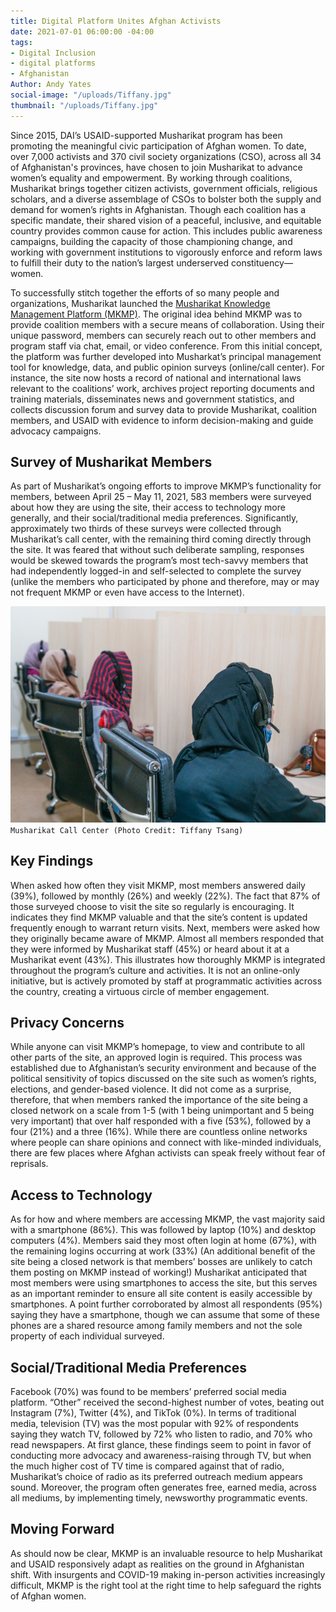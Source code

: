 ```yaml
---
title: Digital Platform Unites Afghan Activists
date: 2021-07-01 06:00:00 -04:00
tags:
- Digital Inclusion
- digital platforms
- Afghanistan
Author: Andy Yates
social-image: "/uploads/Tiffany.jpg"
thumbnail: "/uploads/Tiffany.jpg"
---
```


Since 2015, DAI’s USAID-supported Musharikat program has been promoting the meaningful civic participation of Afghan women. To date, over 7,000 activists and 370 civil society organizations (CSO), across all 34 of Afghanistan's provinces, have chosen to join Musharikat to advance women’s equality and empowerment. By working through coalitions, Musharikat brings together citizen activists, government officials, religious scholars, and a diverse assemblage of CSOs to bolster both the supply and demand for women’s rights in Afghanistan. Though each coalition has a specific mandate, their shared vision of a peaceful, inclusive, and equitable country provides common cause for action. This includes public awareness campaigns, building the capacity of those championing change, and working with government institutions to vigorously enforce and reform laws to fulfill their duty to the nation’s largest underserved constituency—women.

<!--more-->

To successfully stitch together the efforts of so many people and organizations, Musharikat launched the [Musharikat Knowledge Management Platform (MKMP)](www.musharikat.com). The original idea behind MKMP was to provide coalition members with a secure means of collaboration. Using their unique password, members can securely reach out to other members and program staff via chat, email, or video conference. From this initial concept, the platform was further developed into Musharkat’s principal management tool for knowledge, data, and public opinion surveys (online/call center). For instance, the site now hosts a record of national and international laws relevant to the coalitions’ work, archives project reporting documents and training materials, disseminates news and government statistics, and collects discussion forum and survey data to provide Musharikat, coalition members, and USAID with evidence to inform decision-making and guide advocacy campaigns.

## Survey of Musharikat Members

As part of Musharikat’s ongoing efforts to improve MKMP’s functionality for members, between April 25 – May 11, 2021, 583 members were surveyed about how they are using the site, their access to technology more generally, and their social/traditional media preferences. Significantly, approximately two thirds of these surveys were collected through Musharikat’s call center, with the remaining third coming directly through the site. It was feared that without such deliberate sampling, responses would be skewed towards the program’s most tech-savvy members that had independently logged-in and self-selected to complete the survey (unlike the members who participated by phone and therefore, may or may not frequent MKMP or even have access to the Internet).

![Tiffany.jpg](/uploads/Tiffany.jpg)`Musharikat Call Center (Photo Credit: Tiffany Tsang)`

## Key Findings

When asked how often they visit MKMP, most members answered daily (39%), followed by monthly (26%) and weekly (22%). The fact that 87% of those surveyed choose to visit the site so regularly is encouraging. It indicates they find MKMP valuable and that the site’s content is updated frequently enough to warrant return visits. Next, members were asked how they originally became aware of MKMP. Almost all members responded that they were informed by Musharikat staff (45%) or heard about it at a Musharikat event (43%). This illustrates how thoroughly MKMP is integrated throughout the program’s culture and activities. It is not an online-only initiative, but is actively promoted by staff at programmatic activities across the country, creating a virtuous circle of member engagement.

## Privacy Concerns

While anyone can visit MKMP’s homepage, to view and contribute to all other parts of the site, an approved login is required. This process was established due to Afghanistan’s security environment and because of the political sensitivity of topics discussed on the site such as women’s rights, elections, and gender-based violence. It did not come as a surprise, therefore, that when members ranked the importance of the site being a closed network on a scale from 1-5 (with 1 being unimportant and 5 being very important) that over half responded with a five (53%), followed by a four (21%) and a three (16%). While there are countless online networks where people can share opinions and connect with like-minded individuals, there are few places where Afghan activists can speak freely without fear of reprisals.

## Access to Technology

As for how and where members are accessing MKMP, the vast majority said with a smartphone (86%). This was followed by laptop (10%) and desktop computers (4%). Members said they most often login at home (67%), with the remaining logins occurring at work (33%) (An additional benefit of the site being a closed network is that members’ bosses are unlikely to catch them posting on MKMP instead of working!) Musharikat anticipated that most members were using smartphones to access the site, but this serves as an important reminder to ensure all site content is easily accessible by smartphones. A point further corroborated by almost all respondents (95%) saying they have a smartphone, though we can assume that some of these phones are a shared resource among family members and not the sole property of each individual surveyed.

## Social/Traditional Media Preferences

Facebook (70%) was found to be members’ preferred social media platform. “Other” received the second-highest number of votes, beating out Instagram (7%), Twitter (4%), and TikTok (0%). In terms of traditional media, television (TV) was the most popular with 92% of respondents saying they watch TV, followed by 72% who listen to radio, and 70% who read newspapers. At first glance, these findings seem to point in favor of conducting more advocacy and awareness-raising through TV, but when the much higher cost of TV time is compared against that of radio, Musharikat’s choice of radio as its preferred outreach medium appears sound. Moreover, the program often generates free, earned media, across all mediums, by implementing timely, newsworthy programmatic events.

## Moving Forward

As should now be clear, MKMP is an invaluable resource to help Musharikat and USAID responsively adapt as realities on the ground in Afghanistan shift. With insurgents and COVID-19 making in-person activities increasingly difficult, MKMP is the right tool at the right time to help safeguard the rights of Afghan women.